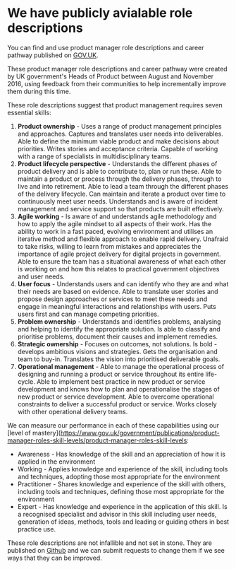 # We have publicly avialable role descriptions

You can find and use product manager role descriptions and career pathway published on [GOV.UK](https://www.gov.uk/government/collections/digital-data-and-technology-profession-capability-framework#product-and-delivery:-product-manager).

These product manager role descriptions and career pathway were created by UK government's Heads of Product between August and November 2016, using feedback from their communities to help incrementally improve them during this time. 

These role descriptions suggest that product management requires seven essential skills:

1. **Product ownership** - Uses a range of product management principles and approaches. Captures and translates user needs into deliverables. Able to define the minimum viable product and make decisions about priorities. Writes stories and acceptance criteria. Capable of working with a range of specialists in multidisciplinary teams.
2. **Product lifecycle perspective** - Understands the different phases of product delivery and is able to contribute to, plan or run these. Able to maintain a product or process through the delivery phases, through to live and into retirement. Able to lead a team through the different phases of the delivery lifecycle. Can maintain and iterate a product over time to continuously meet user needs. Understands and is aware of incident management and service support so that products are built effectively.
3. **Agile working** - Is aware of and understands agile methodology and how to apply the agile mindset to all aspects of their work. Has the ability to work in a fast paced, evolving environment and utilises an iterative method and flexible approach to enable rapid delivery. Unafraid to take risks, willing to learn from mistakes and appreciates the importance of agile project delivery for digital projects in government. Able to ensure the team has a situational awareness of what each other is working on and how this relates to practical government objectives and user needs.
4. **User focus** - Understands users and can identify who they are and what their needs are based on evidence. Able to translate user stories and propose design approaches or services to meet these needs and engage in meaningful interactions and relationships with users. Puts users first and can manage competing priorities.
5. **Problem ownership** - Understands and identifies problems, analysing and helping to identify the appropriate solution. Is able to classify and prioritise problems, document their causes and implement remedies.
6. **Strategic ownership** - Focuses on outcomes, not solutions. Is bold - develops ambitious visions and strategies. Gets the organisation and team to buy-in. Translates the vision into prioritised deliverable goals.
7. **Operational management**  - Able to manage the operational process of designing and running a product or service throughout its entire life-cycle. Able to implement best practice in new product or service development and knows how to plan and operationalise the stages of new product or service development. Able to overcome operational constraints to deliver a successful product or service. Works closely with other operational delivery teams.

We can measure our performance in each of these capabilities using our [level of mastery](https://www.gov.uk/government/publications/product-manager-roles-skill-levels/product-manager-roles-skill-levels:

- Awareness - Has knowledge of the skill and an appreciation of how it is applied in the environment
- Working - Applies knowledge and experience of the skill, including tools and techniques, adopting those most appropriate for the environment 
- Practitioner - Shares knowledge and experience of the skill with others, including tools and techniques, defining those most appropriate for the environment
- Expert - Has knowledge and experience in the application of this skill. Is a recognised specialist and advisor in this skill including user needs, generation of ideas, methods, tools and leading or guiding others in best practice use.

These role descriptions are not infallible and not set in stone. They are published on [Github](https://github.com/alphagov/ddat-pathway-product-service-manager) and we can submit requests to change them if we see ways that they can be improved. 
